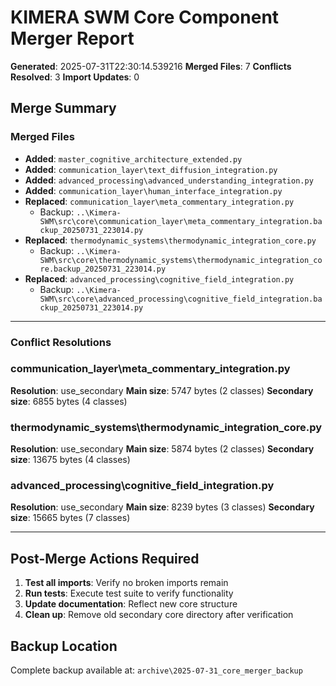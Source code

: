 # KIMERA SWM Core Component Merger Report
**Generated**: 2025-07-31T22:30:14.539216
**Merged Files**: 7
**Conflicts Resolved**: 3
**Import Updates**: 0

## Merge Summary

### Merged Files

- **Added**: `master_cognitive_architecture_extended.py`
- **Added**: `communication_layer\text_diffusion_integration.py`
- **Added**: `advanced_processing\advanced_understanding_integration.py`
- **Added**: `communication_layer\human_interface_integration.py`
- **Replaced**: `communication_layer\meta_commentary_integration.py`
  - Backup: `..\Kimera-SWM\src\core\communication_layer\meta_commentary_integration.backup_20250731_223014.py`
- **Replaced**: `thermodynamic_systems\thermodynamic_integration_core.py`
  - Backup: `..\Kimera-SWM\src\core\thermodynamic_systems\thermodynamic_integration_core.backup_20250731_223014.py`
- **Replaced**: `advanced_processing\cognitive_field_integration.py`
  - Backup: `..\Kimera-SWM\src\core\advanced_processing\cognitive_field_integration.backup_20250731_223014.py`

---

### Conflict Resolutions

### communication_layer\meta_commentary_integration.py
**Resolution**: use_secondary
**Main size**: 5747 bytes (2 classes)
**Secondary size**: 6855 bytes (4 classes)

### thermodynamic_systems\thermodynamic_integration_core.py
**Resolution**: use_secondary
**Main size**: 5874 bytes (2 classes)
**Secondary size**: 13675 bytes (4 classes)

### advanced_processing\cognitive_field_integration.py
**Resolution**: use_secondary
**Main size**: 8239 bytes (3 classes)
**Secondary size**: 15665 bytes (7 classes)

---

## Post-Merge Actions Required

1. **Test all imports**: Verify no broken imports remain
2. **Run tests**: Execute test suite to verify functionality
3. **Update documentation**: Reflect new core structure
4. **Clean up**: Remove old secondary core directory after verification

## Backup Location
Complete backup available at: `archive\2025-07-31_core_merger_backup`